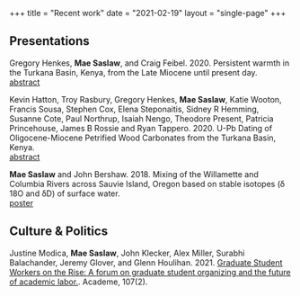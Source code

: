 +++
title = "Recent work"
date  = "2021-02-19"
layout = "single-page"
+++

## Presentations

Gregory Henkes, ​**Mae Saslaw**, and Craig Feibel. 2020. Persistent warmth in the Turkana Basin, Kenya, from the Late Miocene until present day. \
[abstract](https://agu.confex.com/agu/fm20/webprogram/Paper730113.html)

Kevin Hatton, Troy Rasbury, Gregory Henkes, **Mae Saslaw**,​ Katie Wooton, Francis Sousa, Stephen Cox, Elena Steponaitis, Sidney R Hemming, Susanne Cote, Paul Northrup, Isaiah Nengo, Theodore Present, Patricia Princehouse, James B Rossie and Ryan Tappero. 2020. U-Pb Dating of Oligocene-Miocene Petrified Wood Carbonates from the Turkana Basin, Kenya. \
[abstract](https://agu.confex.com/agu/fm20/webprogram/Paper771224.html)

**Mae Saslaw** and John Bershaw. 2018. Mixing of the Willamette and Columbia Rivers across Sauvie Island, Oregon based on stable isotopes (δ​18O and δD) of surface water. \
[poster](https://you.stonybrook.edu/saslaw/files/2021/02/Saslaw-and-Bershaw-2018-Mixing-of-the-Willamette-and-Columbia-Rivers-acros.pdf)

## Culture & Politics

Justine Modica, **Mae Saslaw**, John Klecker, Alex Miller, Surabhi Balachander, Jeremy Glover, and Glenn Houlihan. 2021. [Graduate Student Workers on the Rise: A forum on graduate student organizing and the future of academic labor.](https://www.aaup.org/article/graduate-student-workers-rise). Academe, 107(2).
